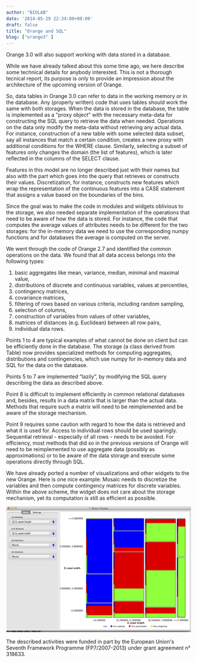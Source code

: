 ```yaml
---
author: "BIOLAB"
date: '2014-05-29 22:34:00+00:00'
draft: false
title: "Orange and SQL"
blog: ["orange3" ]
---
```


Orange 3.0 will also support working with data stored in a database.

While we have already talked about this some time ago, we here describe some technical details for anybody interested. This is not a thorough tecnical report, its purpose is only to provide an impression about the architecture of the upcoming version of Orange.

So, data tables in Orange 3.0 can refer to data in the working memory or in the database. Any (properly written) code that uses tables should work the same with both storages. When the data is stored in the database, the table is implemented as a "proxy object" with the necessary meta-data for constructing the SQL query to retrieve the data when needed. Operations on the data only modify the meta-data without retrieving any actual data. For instance, construction of a new table with some selected data subset, say all instances that match a certain condition, creates a new proxy with additional conditions for the WHERE clause. Similarly, selecting a subset of features only changes the domain (the list of features), which is later reflected in the columns of the SELECT clause.

Features in this model are no longer described just with their names but also with the part which goes into the query that retrieves or constructs their values. Discretization, for instance, constructs new features which wrap the representation of the continuous features into a CASE statement that assigns a value based on the boundaries of the bins.

Since the goal was to make the code in modules and widgets oblivious to the storage, we also needed separate implementation of the operations that need to be aware of how the data is stored. For instance, the code that computes the average values of attributes needs to be different for the two storages: for the in-memory data we need to use the corresponding numpy functions and for databases the average is computed on the server.

We went through the code of Orange 2.7 and identified the common operations on the data. We found that all data access belongs into the following types:

1. basic aggregates like mean, variance, median, minimal and maximal value,
2. distributions of discrete and continuous variables, values at percentiles,
3. contingency matrices,
4. covariance matrices,
5. filtering of rows based on various criteria, including random sampling,
6. selection of columns,
7. construction of variables from values of other variables,
8. matrices of distances (e.g. Euclidean) between all row pairs,
9. individual data rows.

Points 1 to 4 are typical examples of what cannot be done on client but can be efficiently done in the database. The storage (a class derived from Table) now provides specialized methods for computing aggregates, distributions and contingencies, which use numpy for in-memory data and SQL for the data on the database.

Points 5 to 7 are implemented “lazily”, by modifying the SQL query describing the data as described above.

Point 8 is difficult to implement efficiently in common relational databases and, besides, results in a data matrix that is larger than the actual data. Methods that require such a matrix will need to be reimplemented and be aware of the storage mechanism.

Point 9 requires some caution with regard to how the data is retrieved and what it is used for. Access to individual rows should be used sparingly. Sequential retrieval - especially of all rows - needs to be avoided. For efficiency, most methods that did so in the previous versions of Orange will need to be reimplemented to use aggregate data (possibly as approximations) or to be aware of the data storage and execute some operations directly through SQL.

We have already ported a number of visualizations and other widgets to the new Orange. Here is one nice example: Mosaic needs to discretize the variables and then compute contingency matrices for discrete variables. Within the above scheme, the widget does not care about the storage mechanism, yet its computation is still as efficient as possible.

![](mosaic.png__600x408_q95_upscale.png)


The described activities were funded in part by the European Union's Seventh Framework Programme (FP7/2007-2013) under grant agreement n° 318633.
